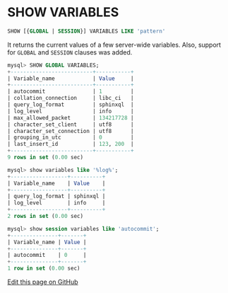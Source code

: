 # SHOW VARIABLES

```sql
SHOW [{GLOBAL | SESSION}] VARIABLES LIKE 'pattern'
```

It returns the current values of a few server-wide variables. Also, support for `GLOBAL` and `SESSION` clauses was added.

```sql
mysql> SHOW GLOBAL VARIABLES;
+--------------------------+-----------+
| Variable_name            | Value     |
+--------------------------+-----------+
| autocommit               | 1         |
| collation_connection     | libc_ci   |
| query_log_format         | sphinxql  |
| log_level                | info      |
| max_allowed_packet       | 134217728 |
| character_set_client     | utf8      |
| character_set_connection | utf8      |
| grouping_in_utc          | 0         |
| last_insert_id           | 123, 200  |
+--------------------------+-----------+
9 rows in set (0.00 sec)
```

```sql
mysql> show variables like '%log%';
+------------------+----------+
| Variable_name    | Value    |
+------------------+----------+
| query_log_format | sphinxql |
| log_level        | info     |
+------------------+----------+
2 rows in set (0.00 sec)
```

```sql
mysql> show session variables like 'autocommit';
+---------------+-------+
| Variable_name | Value |
+---------------+-------+
| autocommit    | 0     |
+---------------+-------+
1 row in set (0.00 sec)
```

[Edit this page on GitHub](https://github.com/manticoresoftware/manticoresearch/tree/master/manual/Node_info_and_management/SHOW_VARIABLES.md)

<!-- proofread -->